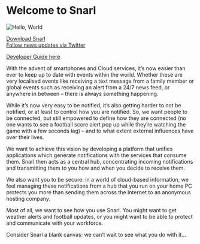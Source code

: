 

# Welcome to Snarl

![Hello, World](http://fullphat.net/docs/dev/hello_devs.png)

[Download Snarl](http://fullphat.github.io/snarl/)  
[Follow news updates via Twitter](https://twitter.com/tweetSnarl)

[Developer Guide here](http://fullphat.github.io/snarl/)


With the advent of smartphones and Cloud services, it’s now easier than ever to keep up to date with events within the world.  Whether these are very localised events like receiving a text message from a family member or global events such as receiving an alert from a 24/7 news feed, or anywhere in between – there is always something happening.

While it’s now very easy to be notified, it’s also getting harder to not be notified, or at least to control how you are notified.  So, we want people to be connected, but still empowered to define how they are connected (no one wants to see a football score alert pop up while they’re watching the game with a few seconds lag) – and to what extent external influences have over their lives.

We want to achieve this vision by developing a platform that unifies applications which generate notifications with the services that consume them.  Snarl then acts as a central hub, concentrating incoming notifications and transmitting them to you how and when you decide to receive them.

We also want you to be secure: in a world of cloud-based information, we feel managing these notifications from a hub that you run on your home PC protects you more than sending them across the Internet to an anonymous hosting company.

Most of all, we want to see how you use Snarl.  You might want to get weather alerts and football updates, or you might want to be able to protect and communicate with your workforce.

Consider Snarl a blank canvas: we can’t wait to see what you do with it…
